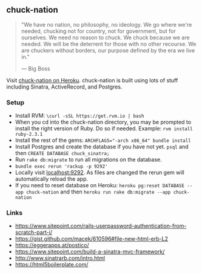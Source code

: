 ## chuck-nation

> "We have no nation, no philosophy, no ideology. We go where we're needed, chucking not for country, not for government, but for ourselves. We need no reason to chuck. We chuck because we are needed. We will be the deterrent for those with no other recourse. We are chuckers without borders, our purpose defined by the era we live in."
> 
> ― Big Boss

Visit [chuck-nation on Heroku][2]. chuck-nation is built using lots of stuff including Sinatra, ActiveRecord, and Postgres. 

### Setup
* Install RVM: `\curl -sSL https://get.rvm.io | bash`
* When you cd into the chuck-nation directory, you may be prompted to install the right version of Ruby. Do so if needed. Example: `rvm install ruby-2.3.1`
* Install the rest of the gems: `ARCHFLAGS="-arch x86_64" bundle install`
* Install Postgres and create the database if you have not yet. `psql` and then `CREATE DATABASE chuck_sinatra;`
* Run `rake db:migrate` to run all migrations on the database.
* `bundle exec rerun 'rackup -p 9292'`
* Locally visit [localhost:9292](http://localhost:9292/). As files are changed the rerun gem will automatically reload the app.
* If you need to reset database on Heroku: `heroku pg:reset DATABASE --app chuck-nation` and then  `heroku run rake db:migrate --app chuck-nation`

### Links
* https://www.sitepoint.com/rails-userpassword-authentication-from-scratch-part-i/
* https://gist.github.com/macek/610596#file-new-html-erb-L2
* https://eggerapps.at/postico/
* https://www.sitepoint.com/build-a-sinatra-mvc-framework/
* http://www.sinatrarb.com/intro.html
* https://html5boilerplate.com/

[1]: http://postgresapp.com/
[2]: http://chuck-nation.herokuapp.com/
